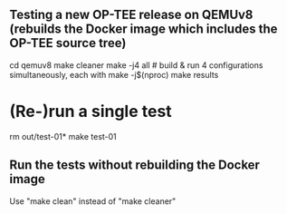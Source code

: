 ## Testing a new OP-TEE release on QEMUv8 (rebuilds the Docker image which includes the OP-TEE source tree)

cd qemuv8
make cleaner
make -j4 all  # build & run 4 configurations simultaneously, each with make -j$(nproc)
make results

# (Re-)run a single test
rm out/test-01*
make test-01

## Run the tests without rebuilding the Docker image

Use "make clean" instead of "make cleaner"
